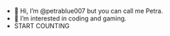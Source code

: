 - 👋 Hi, I’m @petrablue007 but you can call me Petra. 
- 👀 I’m interested in coding and gaming.
- START COUNTING 
  



<!---
petrablue007/petrablue007 is a ✨ special ✨ repository because its `README.md` (this file) appears on your GitHub profile.
You can click the Preview link to take a look at your changes.
--->
